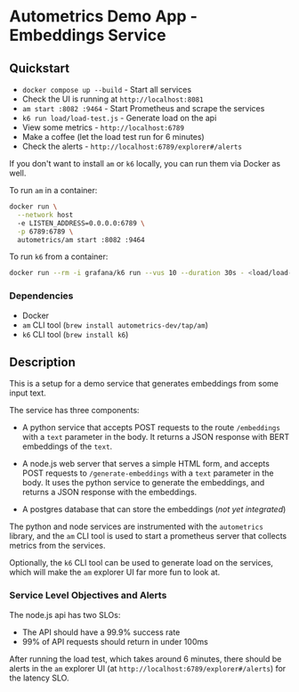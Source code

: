 # Autometrics Demo App - Embeddings Service

## Quickstart

- `docker compose up --build` - Start all services 
- Check the UI is running at `http://localhost:8081`
- `am start :8082 :9464` - Start Prometheus and scrape the services 
- `k6 run load/load-test.js` - Generate load on the api 
- View some metrics - `http://localhost:6789`
- Make a coffee (let the load test run for 6 minutes)
- Check the alerts - `http://localhost:6789/explorer#/alerts`

If you don't want to install `am` or `k6` locally, you can run them via Docker as well.

To run `am` in a container:

```sh
docker run \
  --network host
  -e LISTEN_ADDRESS=0.0.0.0:6789 \
  -p 6789:6789 \
  autometrics/am start :8082 :9464
```

To run `k6` from a container:

```sh
docker run --rm -i grafana/k6 run --vus 10 --duration 30s - <load/load-test.js
```

### Dependencies

- Docker
- `am` CLI tool (`brew install autometrics-dev/tap/am`)
- `k6` CLI tool (`brew install k6`)

## Description

This is a setup for a demo service that generates embeddings from some input text.

The service has three components:

- A python service that accepts POST requests to the route `/embeddings` with a `text` parameter in the body. It returns a JSON response with BERT embeddings of the `text`.

- A node.js web server that serves a simple HTML form, and accepts POST requests to `/generate-embeddings` with a `text` parameter in the body. It uses the python service to generate the embeddings, and returns a JSON response with the embeddings.

- A postgres database that can store the embeddings (_not yet integrated_)

The python and node services are instrumented with the `autometrics` library, and the `am` CLI tool is used to start a prometheus server that collects metrics from the services.

Optionally, the `k6` CLI tool can be used to generate load on the services, which will make the `am` explorer UI far more fun to look at.

### Service Level Objectives and Alerts

The node.js api has two SLOs:

- The API should have a 99.9% success rate
- 99% of API requests should return in under 100ms

After running the load test, which takes around 6 minutes, there should be alerts in the `am` explorer UI (at `http://localhost:6789/explorer#/alerts`) for the latency SLO.
